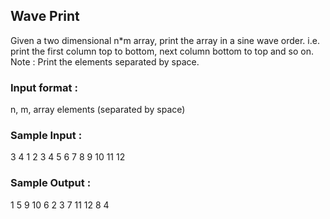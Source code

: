 ## Wave Print
Given a two dimensional n*m array, print the array in a sine wave order. i.e. print the first column top to bottom, next column bottom to top and so on.
Note : Print the elements separated by space.
### Input format :
n, m, array elements (separated by space)
### Sample Input :
3 4 1  2  3  4 5  6  7  8 9 10 11 12
### Sample Output :
1 5 9 10 6 2 3 7 11 12 8 4